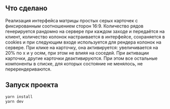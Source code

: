## Что сделано

Реализация интерфейса матрицы простых серых карточек с фиксированным соотношением сторон 16:9. Количество рядов генерируется рандомно на сервере при каждом заходе и передаётся на клиент, количество колонок настраивается в интерфейсе, сохраняется в cookies и при следующим входе используется для рендера колонок на сервере.
При клике на карточку, она активируется: увеличивается на 20% по x и y осям, при этом не влияя на соседей.
При активации карточки, другие карточки деактивируются. При этом все остальные компоненты в списке, для которых состояние не менялось, не перерендериваются.

## Запуск проекта

```bash
yarn install
yarn dev
```
